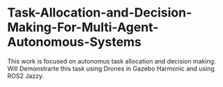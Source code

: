 # Task-Allocation-and-Decision-Making-For-Multi-Agent-Autonomous-Systems
This work is focused on autonomus task allocation and decision making. Will Demonstrarte this task using Drones in Gazebo Harmonic and using ROS2 Jazzy.
